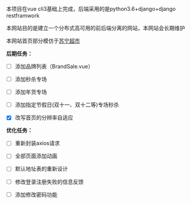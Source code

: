 本项目在vue cli3基础上完成，后端采用的是python3.6+django+django restframwork

本网站目的是建立一个分布式高可用的前后端分离的网站，本网站会长期维护

本网站首页部分模仿于[苏宁超市](https://chaoshi.suning.com/?utm_source=baidu&utm_medium=cpc_chaoshix&utm_campaign=%E5%93%81%E7%89%8C%E8%AF%8D-%E8%B6%85%E5%B8%82&utm_content=88biaoti&utm_term=u27241169.c0.g0.k122828583134.a29715448827.pb&bd_vid=9626075559004225824)


**后期任务：**

- [ ] 添加品牌列表（BrandSale.vue）
- [ ] 添加秒杀专场
- [ ] 添加年货专场
- [ ] 添加指定节假日(双十一、双十二等)专场秒杀
- [x] 改写首页的分辨率自适应



**优化任务：**

- [ ] 重新封装axios请求
- [ ] 全部页面添加动画
- [ ] 默认地址表的重新设计
- [ ] 修改登录注册失败的信息反馈
- [ ] 添加修改密码功能



